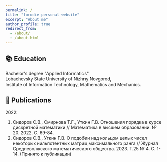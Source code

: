 ```yaml
---
permalink: /
title: "forodie personal website"
excerpt: "About me"
author_profile: true
redirect_from: 
  - /about/
  - /about.html
---
```


## 📚 Education 

Bachelor's degree "Applied Informatics"  
Lobachevsky State University of Nizhny Novgorod,  
Institute of Information Technology, Mathematics and Mechanics.

## 📖 Publications 

2022:

1. Сидоров С.В., Смирнова Т.Г., Уткин Г.В. Отношения порядка в курсе дискретной математики // Математика в высшем образовании. № 20. 2022. С. 69-84.
2. Сидоров С.В., Уткин Г.В. О подобии над кольцом целых чисел некоторых нильпотентных матриц максимального ранга // Журнал Средневолжского математического общества. 2023. Т.25 № 4. С. 1-14. (Принято к публикации)
